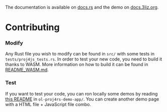 
The documentation is available on [docs.rs](https://docs.rs/proj4rs/) and the demo on [docs.3liz.org](https://docs.3liz.org/proj4rs/).

# Contributing

### Modify

Any Rust file you wish to modify can be found in `src/` with some tests in `tests/proj4js_tests.rs`.
In order to test your new code, you need to build it thanks to WASM. More information on how to build it can be found in [README_WASM.md](./proj4rs/README_WASM.md).

### Test

If you want to test your code, you can ron locally some demos by reading [this README](./proj4rs/ol-proj4rs-demo-app/README.md) in `ol-proj4rs-demo-app/`.
You can create another demo page with a HTML file + JavaScript file combo.
